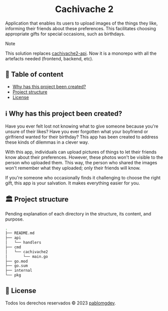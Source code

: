 <h1 align=center>Cachivache 2</h1>

<p>Application that enables its users to upload images of the things they like, informing their friends about these preferences. This facilitates choosing appropriate gifts for special occasions, such as birthdays.</p>

> [!NOTE]
> This solution replaces <a href=https://github.com/pablomgdev/cachivache2-api>cachivache2-api</a>. Now it is a monorepo with all the artefacts needed (frontend, backend, etc).


## 📄 Table of content
- [Why has this project been created?](https://github.com/pablomgdev/cachivache2#ℹ%EF%B8%8F-why-has-this-project-been-created)
- [Project structure](https://github.com/pablomgdev/cachivache2#%EF%B8%8F-project-structure)
- [License](https://github.com/pablomgdev/cachivache2#-license)


## ℹ️ Why has this project been created?
Have you ever felt lost not knowing what to give someone because you're unsure of their likes? Have you ever forgotten what your boyfriend or girlfriend wanted for their birthday? This app has been created to address these kinds of dilemmas in a clever way.

With this app, individuals can upload pictures of things to let their friends know about their preferences. However, these photos won't be visible to the person who uploaded them. This way, the person who shared the images won't remember what they uploaded; only their friends will know.

If you're someone who occasionally finds it challenging to choose the right gift, this app is your salvation. It makes everything easier for you.

## 🏛️ Project structure
Pending explanation of each directory in the structure, its content, and purpose.

```bash
.
├── README.md
├── api
│   └── handlers
├── cmd
│   └── cachivache2
│       └── main.go
├── go.mod
├── go.sum
├── internal
└── pkg
```

## 🪪 License
Todos los derechos reservados © 2023 [pablomgdev](https://github.com/pablomgdev).
